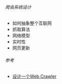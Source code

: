 ###### 爬虫系统设计

- 如何抽象整个互联网
- 抓取算法
- 网络模型
- 实时性
- 网页更新

###### 参考

- [设计一个Web Crawler](http://www.jiuzhang.com/qa/871/)

